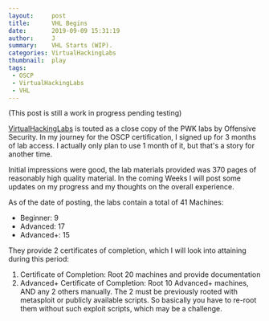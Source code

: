 ```yaml
---
layout:     post
title:      VHL Begins
date:       2019-09-09 15:31:19
author:     J
summary:    VHL Starts (WIP).
categories: VirtualHackingLabs
thumbnail:  play
tags:
 - OSCP
 - VirtualHackingLabs
 - VHL
---
```

(This post is still a work in progress pending testing)


[VirtualHackingLabs](https://www.virtualhackinglabs.com) is touted as a close copy of the PWK labs by Offensive Security. In my journey for the OSCP certification, I signed up for 3 months of lab access. I actually only plan to use 1 month of it, but that's a story for another time.

Initial impressions were good, the lab materials provided was 370 pages of reasonably high quality material. In the coming Weeks I will post some updates on my progress and my thoughts on the overall experience.

As of the date of posting, the labs contain a total of 41 Machines:

- Beginner: 9
- Advanced: 17
- Advanced+: 15

They provide 2 certificates of completion, which I will look into attaining during this period:

1. Certificate of Completion: Root 20 machines and provide documentation
2. Advanced+ Certificate of Completion: Root 10 Advanced+ machines, AND any 2 others manually. The 2 must be previously rooted with metasploit or publicly available scripts. So basically you have to re-root them without such exploit scripts, which may be a challenge.
